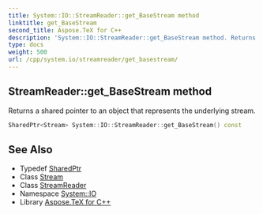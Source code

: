 ```yaml
---
title: System::IO::StreamReader::get_BaseStream method
linktitle: get_BaseStream
second_title: Aspose.TeX for C++
description: 'System::IO::StreamReader::get_BaseStream method. Returns a shared pointer to an object that represents the underlying stream in C++.'
type: docs
weight: 500
url: /cpp/system.io/streamreader/get_basestream/
---
```

## StreamReader::get_BaseStream method


Returns a shared pointer to an object that represents the underlying stream.

```cpp
SharedPtr<Stream> System::IO::StreamReader::get_BaseStream() const
```

## See Also

* Typedef [SharedPtr](../../../system/sharedptr/)
* Class [Stream](../../stream/)
* Class [StreamReader](../)
* Namespace [System::IO](../../)
* Library [Aspose.TeX for C++](../../../)
